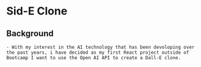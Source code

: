 # Sid-E Clone

## Background 
    - With my interest in the AI technology that has been devoloping over the past years, i have decided as my first React project outside of Bootcamp I want to use the Open AI API to create a Dall-E clone. 